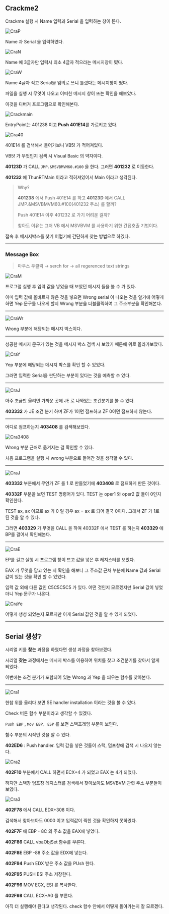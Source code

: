 ## Crackme2

Crackme 실행 시 Name 입력과 Serial 을 입력하는 창이 뜬다.

![CraP](https://raw.githubusercontent.com/sosouni14/image_server/main/image_rev/CraP.png)

Name 과 Serial 을 입력하였다.

![CraN](https://raw.githubusercontent.com/sosouni14/image_server/main/image_rev/CraN.png)

Name 에 3글자만 입력시 최소 4글자 적으라는 메시지창이 떴다.

![CraW](https://raw.githubusercontent.com/sosouni14/image_server/main/image_rev/CraW.png)

Name 4글자 적고 Serial을 임의로 쓰니 틀렸다는 메시지창이 떴다.



파일을 실행 시 무엇이 나오고 어떠한 메시지 창이 뜨는 확인을 해보았다.

이것을 디버거 프로그램으로 확인해본다.

![Crackmain](https://raw.githubusercontent.com/sosouni14/image_server/main/image_rev/Crackmain.png)

EntryPoint는 401238 이고 **Push 401E14**를 가르키고 있다.

![Cra40](https://raw.githubusercontent.com/sosouni14/image_server/main/image_rev/Cra40.png)

401E14 를 검색해서 들어가보니 VB5! 가 적어져있다.

VB5! 가 무엇인지 검색 시 Visual Basic 의 약자이다.

**40123D** 가 CALL `JMP.&MSVBMVM60.#100` 을 한다. 그러면 **401232** 로 이동한다.

**401232** 에 ThunRTMain 이라고 적혀져있어서 Main 이라고 생각된다.

> Why?
>
> **401238** 에서 Push 401E14 를 하고 **40123D** 에서  CALL JMP.&MSVBMVM60.#100(401232 주소) 를 할까?
>
> Push 401E14 이후 401232 로 가기 어려운 걸까?
>
> 찾아도 이유는 그저 VB 에서 MSVBVM 를 사용하기 위한 간접호출 기법이다.

접속 후 메시지박스를 찾기 어렵기에 간단하게 찾는 방법으로 하겠다.

---

### Message Box

> 마우스 우클릭 → serch for → all regerenced text strings



![CraM](https://raw.githubusercontent.com/sosouni14/image_server/main/image_rev/CraM.png)

프로그램 실행 후 입력 값을 넣었을 때 보았던 메시지 들을 볼 수 가 있다.

이미 입력 값에 올바르지 않은 것을 넣으면 Wrong serial 이 나오는 것을 알기에 어떻게 하면 Yep 문구를 나오게 할지 Wrong 부분을 더블클릭하여 그 주소부분을 확인해본다.

---

![CraWr](https://raw.githubusercontent.com/sosouni14/image_server/main/image_rev/CraWr.png)

Wrong 부분에 해당되는 메시지 박스이다.

---

성공한 메시지 문구가 있는 것을 메시지 박스 검색 시 보았기 때문에 위로 올라가보았다.

![CraY](https://raw.githubusercontent.com/sosouni14/image_server/main/image_rev/CraY.png)

Yep 부분에 해당되는 메시지 박스를 확인 할 수 있었다.

그러면 입력한 Serial을 판단하는 부분이 있다는 것을 예측할 수 있다.

---

![CraJ](https://raw.githubusercontent.com/sosouni14/image_server/main/image_rev/CraJ.png)

아주 조금만 올리면 가까운 곳에 JE 로 나와있는 조건분기를 볼 수 있다.

**403332** 가 JE 조건 분기 하며 ZF가 1이면 점프하고 ZF 0이면 점프하지 않는다.

---

어디로 점프하는지 **403408** 를 검색해보았다.

![Cra3408](https://raw.githubusercontent.com/sosouni14/image_server/main/image_rev/Cra3408.png) 

Wrong 부분 근처로 옮겨지는 걸 확인할 수 있다.

처음 프로그램을 실행 시 wrong 부분으로 들어간 것을 생각할 수 있다.

---

![CraJ](https://raw.githubusercontent.com/sosouni14/image_server/main/image_rev/CraJ.png)

**403332** 부분에서 무언가 ZF 를 1 로 만들었기에 **403408** 로 점프하게 만든 것이다.

**40332F** 부분을 보면 TEST 명령어가 있다. TEST 는 oper1 와 oper2 값 들이 0인지 확인한다.

TEST ax, ax 이므로 ax 가 0 일 경우 ax = ax 로 되어 결국 0이다. 그래서 ZF 가 1로 된 것을 알 수 있다.

그러면 **403329** 가 무엇을 CALL 을 하여 40332F 에서 TEST 를 하는지 **403329** 에 BP를 걸어서 확인해본다.

---

![CraE](https://raw.githubusercontent.com/sosouni14/image_server/main/image_rev/CraE.png)

EP를 걸고 실행 시 프로그램 창이 뜨고 값을 넣은 후 레지스터를 보았다.

EAX 가 무엇을 담고 있는 지 확인을 해보니 그 주소값 근처 부분에 Name 값과 Serial 값이 있는 것을 확인 할 수 있었다.

입력 값 외에 다른 값인 C5C5C5C5 가 있다. 어떤 것인지 모르겠지만 Serial 값이 넣었더니 Yep 문구가 나온다.

![CraYe](https://raw.githubusercontent.com/sosouni14/image_server/main/image_rev/CraYe.png)

어떻게 생성 되었는지 모르지만 이게 Serial 값인 것을 알 수 있게 되었다.



---

## Serial 생성❔

시리얼 키를 **찾는** 과정을 하였다면 생성 과정을 찾아보겠다.

시리얼 **찾는** 과정에서는 메시지 박스를 이용하여 위치를 찾고 조건분기를 찾아서 알게 되었다.

이번에는 조건 분기가 포함되어 있는  Wrong 과 Yep 을 띄우는 함수를 찾아본다.

---

![Cra1](https://raw.githubusercontent.com/sosouni14/image_server/main/image_rev/Cra1.png)

한참 위를 올리다 보면 SE handler installation 이라는 것을 볼 수 있다.

Check 버튼 함수 부분이라고 생각할 수 있겠다.

`Push EBP` , `Mov EBP, ESP` 를 보면 스택프레임 부분이 보인다.

함수 부분의 시작인 것을 알 수 있다.

**402ED6** : Push handler. 입력 값을 넣은 것들이 스택, 덤프창에 검색 시 나오지 않는다.

![Cra2](https://raw.githubusercontent.com/sosouni14/image_server/main/image_rev/Cra2.png)

**402F10** 부분에서 CALL 하면서 ECX+4 가 되었고 EAX 는 4가 되었다.

하지만 스택창 덤프창 레지스터를 검색해서 찾아보아도 MSVBVM 관련 주소 부분들이 보였다.

![Cra3](https://raw.githubusercontent.com/sosouni14/image_server/main/image_rev/Cra333.png)

**402F78** 에서 CALL EDX+308 이다.

검색해서 찾아보아도 0000 이고 입력값이 찍힌 것을 확인하지 못하였다.

**402F7F** 에 EBP - 8C 의 주소 값을 EAX에 넣었다.

**402F86** CALL vbaObjSet 함수를 부른다.

**402F8E** EBP -88 주소 값을 EDX에 넣는다.

**402F94** Push EDX 받은 주소 값을 PUsh 한다.

**402F95** PUSH ESI 주소 저장한다.

**402F96** MOV ECX, ESI 를 복사한다.

**402F98** CALL ECX+A0 를 부른다.

아직 더 실행해야 된다고 생각된다. check 함수 안에서 어떻게 돌아가는지 잘 모르겠다.